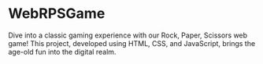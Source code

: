# WebRPSGame
Dive into a classic gaming experience with our Rock, Paper, Scissors web game! This project, developed using HTML, CSS, and JavaScript, brings the age-old fun into the digital realm.
